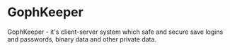 # GophKeeper
GophKeeper - it's client-server system which safe and secure save logins and passwords, binary data and other private data.
